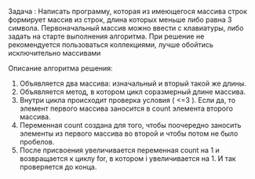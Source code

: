 Задача :
Написать программу, которая из имеющегося массива строк формирует массив из строк, длина которых меньше либо равна 3 символа. Первоначальный массив можно ввести с клавиатуры, либо задать на старте выполнения алгоритма. При решение не рекомендуется пользоваться коллекциями, лучше обойтись исключительно массивами

Описание алгоритма решения:

1. Объявляется два массива: изначальный и вторый такой же длины.
2. Объявляется метод, в котором цикл соразмерный длине массива.
3. Внутри цикла происходит проверка условия ( <=3 ). Если да, то элемент первого массива заносится в count элемента второго массива.
4. Переменная count создана для того, чтобы поочередно заносить элементы из первого массива во второй и чтобы потом не было пробелов.
5. После присвоения увеличивается переменная count на 1 и возвращается к циклу for, в котором i увеличивается на 1. И так проверяется до конца.